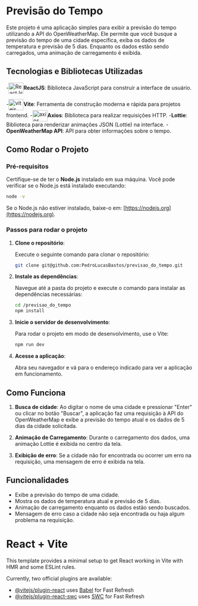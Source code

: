 
# Previsão do Tempo

Este projeto é uma aplicação simples para exibir a previsão do tempo utilizando a API do OpenWeatherMap. Ele permite que você busque a previsão do tempo de uma cidade específica, exiba os dados de temperatura e previsão de 5 dias. Enquanto os dados estão sendo carregados, uma animação de carregamento é exibida.

## Tecnologias e Bibliotecas Utilizadas

-<img align="center" alt="ReactJs" height="30" width="40" src="https://cdn.jsdelivr.net/gh/devicons/devicon@latest/icons/react/react-original.svg">**ReactJS**: Biblioteca JavaScript para construir a interface de usuário.

-<img align="center" alt="vitejs" height="30" width="40" src="https://cdn.jsdelivr.net/gh/devicons/devicon@latest/icons/vitejs/vitejs-original.svg">**Vite**: Ferramenta de construção moderna e rápida para projetos frontend.
-<img align="center" alt="axios" height="30" width="40" src="https://cdn.jsdelivr.net/gh/devicons/devicon@latest/icons/axios/axios-plain-wordmark.svg">**Axios**: Biblioteca para realizar requisições HTTP.
-**Lottie**: Biblioteca para renderizar animações JSON (Lottie) na interface.
-**OpenWeatherMap API**: API para obter informações sobre o tempo.

## Como Rodar o Projeto

### Pré-requisitos

Certifique-se de ter o **Node.js** instalado em sua máquina. Você pode verificar se o Node.js está instalado executando:

```bash
node -v
```

Se o Node.js não estiver instalado, baixe-o em: [https://nodejs.org](https://nodejs.org).

### Passos para rodar o projeto

1. **Clone o repositório**:

   Execute o seguinte comando para clonar o repositório:

   ```bash
   git clone git@github.com:PedroLucasBastos/previsao_do_tempo.git
   ```

2. **Instale as dependências**:

   Navegue até a pasta do projeto e execute o comando para instalar as dependências necessárias:

   ```bash
   cd /previsao_do_tempo
   npm install
   ```

3. **Inicie o servidor de desenvolvimento**:

   Para rodar o projeto em modo de desenvolvimento, use o Vite:

   ```bash
   npm run dev
   ```

4. **Acesse a aplicação**:

   Abra seu navegador e vá para o endereço indicado para ver a aplicação em funcionamento.

## Como Funciona

1. **Busca de cidade**: Ao digitar o nome de uma cidade e pressionar "Enter" ou clicar no botão "Buscar", a aplicação faz uma requisição à API do OpenWeatherMap e exibe a previsão do tempo atual e os dados de 5 dias da cidade solicitada.

2. **Animação de Carregamento**: Durante o carregamento dos dados, uma animação Lottie é exibida no centro da tela.

3. **Exibição de erro**: Se a cidade não for encontrada ou ocorrer um erro na requisição, uma mensagem de erro é exibida na tela.

## Funcionalidades

- Exibe a previsão do tempo de uma cidade.
- Mostra os dados de temperatura atual e previsão de 5 dias.
- Animação de carregamento enquanto os dados estão sendo buscados.
- Mensagem de erro caso a cidade não seja encontrada ou haja algum problema na requisição.


# React + Vite

This template provides a minimal setup to get React working in Vite with HMR and some ESLint rules.

Currently, two official plugins are available:

- [@vitejs/plugin-react](https://github.com/vitejs/vite-plugin-react/blob/main/packages/plugin-react/README.md) uses [Babel](https://babeljs.io/) for Fast Refresh
- [@vitejs/plugin-react-swc](https://github.com/vitejs/vite-plugin-react-swc) uses [SWC](https://swc.rs/) for Fast Refresh
